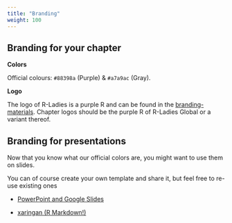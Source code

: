 ```yaml
---
title: "Branding"
weight: 100
---
```


## Branding for your chapter

**Colors**

Official colours: <span style="color:#88398a;"><i class="fa fa-paint-brush" aria-hidden="true"></i>
</span> `#88398a` (Purple) & <span style="color:#a7a9ac;background:black;"><i class="fa fa-paint-brush" aria-hidden="true"></i>
</span> `#a7a9ac` (Gray).

**Logo**

The logo of R-Ladies is a purple R and can be found in the
[branding-materials](https://github.com/rladies/branding-materials).
Chapter logos should be the purple R of R-Ladies Global or a variant
thereof.

## Branding for presentations

Now that you know what our official colors are, you might want to use them on slides.

You can of course create your own template and share it, but feel free to re-use existing ones

* [PowerPoint and Google Slides](https://github.com/rladies/starter-kit/tree/master/templates)

* [xaringan (R Markdown!)](https://github.com/rladies/resources/blob/master/xaringan-slides/how_to_use.md)

